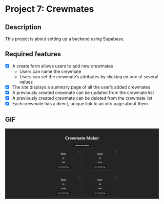 # Project 7: Crewmates

## Description

This project is about setting up a backend using Supabase.

## Required features

- [x] A create form allows users to add new crewmates
  - Users can name the crewmate
  - Users can set the crewmate’s attributes by clicking on one of several values
- [x] The site displays a summary page of all the user’s added crewmates
- [x] A previously created crewmate can be updated from the crewmate list
- [x] A previously created crewmate can be deleted from the crewmate list
- [x] Each crewmate has a direct, unique link to an info page about them

## GIF

![](src/Gifs/Submission.gif)
